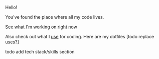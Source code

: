 Hello!

You've found the place where all my code lives.

[See what I'm working on right now](https://github.com/users/griffinht/projects/3)

Also check out what I [use](https://notes.griffinht.com/uses) for coding. Here are my dotfiles [todo replace uses?]

<!--
todo page view analytics!
todo now page
(todo add ur pfp to this page) [inspiration](https://zzetao.github.io/awesome-github-profile/)
https://github.com/guilyx commit stats
https://github.com/JessicaLim8 word cloud
-->

todo add tech stack/skills section
